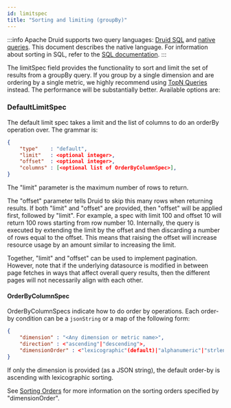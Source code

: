 ```yaml
---
id: limitspec
title: "Sorting and limiting (groupBy)"
---
```


<!--
  ~ Licensed to the Apache Software Foundation (ASF) under one
  ~ or more contributor license agreements.  See the NOTICE file
  ~ distributed with this work for additional information
  ~ regarding copyright ownership.  The ASF licenses this file
  ~ to you under the Apache License, Version 2.0 (the
  ~ "License"); you may not use this file except in compliance
  ~ with the License.  You may obtain a copy of the License at
  ~
  ~   http://www.apache.org/licenses/LICENSE-2.0
  ~
  ~ Unless required by applicable law or agreed to in writing,
  ~ software distributed under the License is distributed on an
  ~ "AS IS" BASIS, WITHOUT WARRANTIES OR CONDITIONS OF ANY
  ~ KIND, either express or implied.  See the License for the
  ~ specific language governing permissions and limitations
  ~ under the License.
  -->

:::info
 Apache Druid supports two query languages: [Druid SQL](sql.md) and [native queries](querying.md).
 This document describes the native
 language. For information about sorting in SQL, refer to the [SQL documentation](sql.md#order-by).
:::

The limitSpec field provides the functionality to sort and limit the set of results from a groupBy query. If you group by a single dimension and are ordering by a single metric, we highly recommend using [TopN Queries](../querying/topnquery.md) instead. The performance will be substantially better. Available options are:

### DefaultLimitSpec

The default limit spec takes a limit and the list of columns to do an orderBy operation over. The grammar is:

```json
{
    "type"    : "default",
    "limit"   : <optional integer>,
    "offset"  : <optional integer>,
    "columns" : [<optional list of OrderByColumnSpec>],
}
```

The "limit" parameter is the maximum number of rows to return.

The "offset" parameter tells Druid to skip this many rows when returning results. If both "limit" and "offset" are
provided, then "offset" will be applied first, followed by "limit". For example, a spec with limit 100 and offset 10
will return 100 rows starting from row number 10. Internally, the query is executed by extending the limit by the offset
and then discarding a number of rows equal to the offset. This means that raising the offset will increase resource
usage by an amount similar to increasing the limit.

Together, "limit" and "offset" can be used to implement pagination. However, note that if the underlying datasource is
modified in between page fetches in ways that affect overall query results, then the different pages will not
necessarily align with each other.

#### OrderByColumnSpec

OrderByColumnSpecs indicate how to do order by operations. Each order-by condition can be a `jsonString` or a map of the following form:

```json
{
    "dimension" : "<Any dimension or metric name>",
    "direction" : <"ascending"|"descending">,
    "dimensionOrder" : <"lexicographic"(default)|"alphanumeric"|"strlen"|"numeric">
}
```

If only the dimension is provided (as a JSON string), the default order-by is ascending with lexicographic sorting.

See [Sorting Orders](./sorting-orders.md) for more information on the sorting orders specified by "dimensionOrder".
